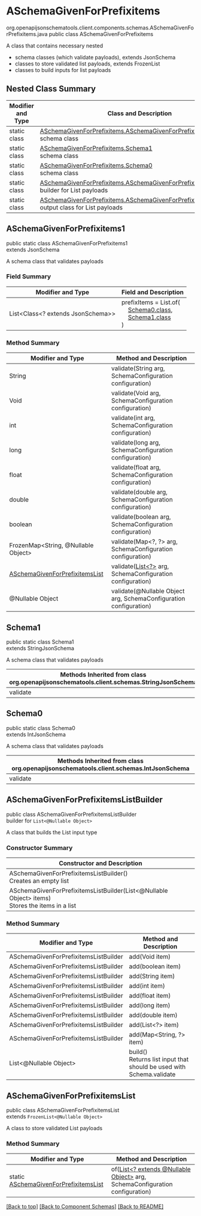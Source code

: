 # ASchemaGivenForPrefixitems
org.openapijsonschematools.client.components.schemas.ASchemaGivenForPrefixitems.java
public class ASchemaGivenForPrefixitems

A class that contains necessary nested
- schema classes (which validate payloads), extends JsonSchema
- classes to store validated list payloads, extends FrozenList
- classes to build inputs for list payloads

## Nested Class Summary
| Modifier and Type | Class and Description |
| ----------------- | ---------------------- |
| static class | [ASchemaGivenForPrefixitems.ASchemaGivenForPrefixitems1](#aschemagivenforprefixitems1)<br> schema class |
| static class | [ASchemaGivenForPrefixitems.Schema1](#schema1)<br> schema class |
| static class | [ASchemaGivenForPrefixitems.Schema0](#schema0)<br> schema class |
| static class | [ASchemaGivenForPrefixitems.ASchemaGivenForPrefixitemsListBuilder](#aschemagivenforprefixitemslistbuilder)<br> builder for List payloads |
| static class | [ASchemaGivenForPrefixitems.ASchemaGivenForPrefixitemsList](#aschemagivenforprefixitemslist)<br> output class for List payloads |

## ASchemaGivenForPrefixitems1
public static class ASchemaGivenForPrefixitems1<br>
extends JsonSchema

A schema class that validates payloads

### Field Summary
| Modifier and Type | Field and Description |
| ----------------- | ---------------------- |
| List<Class<? extends JsonSchema>> | prefixItems = List.of(<br>&nbsp;&nbsp;&nbsp;&nbsp;[Schema0.class](#schema0),<br>&nbsp;&nbsp;&nbsp;&nbsp;[Schema1.class](#schema1)<br>)<br> |

### Method Summary
| Modifier and Type | Method and Description |
| ----------------- | ---------------------- |
| String | validate(String arg, SchemaConfiguration configuration) |
| Void | validate(Void arg, SchemaConfiguration configuration) |
| int | validate(int arg, SchemaConfiguration configuration) |
| long | validate(long arg, SchemaConfiguration configuration) |
| float | validate(float arg, SchemaConfiguration configuration) |
| double | validate(double arg, SchemaConfiguration configuration) |
| boolean | validate(boolean arg, SchemaConfiguration configuration) |
| FrozenMap<String, @Nullable Object> | validate(Map&lt;?, ?&gt; arg, SchemaConfiguration configuration) |
| [ASchemaGivenForPrefixitemsList](#aschemagivenforprefixitemslist) | validate([List<?>](#aschemagivenforprefixitemslistbuilder) arg, SchemaConfiguration configuration) |
| @Nullable Object | validate(@Nullable Object arg, SchemaConfiguration configuration) |
## Schema1
public static class Schema1<br>
extends StringJsonSchema

A schema class that validates payloads

| Methods Inherited from class org.openapijsonschematools.client.schemas.StringJsonSchema |
| ------------------------------------------------------------------ |
| validate                                                           |

## Schema0
public static class Schema0<br>
extends IntJsonSchema

A schema class that validates payloads

| Methods Inherited from class org.openapijsonschematools.client.schemas.IntJsonSchema |
| ------------------------------------------------------------------ |
| validate                                                           |

## ASchemaGivenForPrefixitemsListBuilder
public class ASchemaGivenForPrefixitemsListBuilder<br>
builder for `List<@Nullable Object>`

A class that builds the List input type

### Constructor Summary
| Constructor and Description |
| --------------------------- |
| ASchemaGivenForPrefixitemsListBuilder()<br>Creates an empty list |
| ASchemaGivenForPrefixitemsListBuilder(List<@Nullable Object> items)<br>Stores the items in a list |

### Method Summary
| Modifier and Type | Method and Description |
| ----------------- | ---------------------- |
| ASchemaGivenForPrefixitemsListBuilder | add(Void item) |
| ASchemaGivenForPrefixitemsListBuilder | add(boolean item) |
| ASchemaGivenForPrefixitemsListBuilder | add(String item) |
| ASchemaGivenForPrefixitemsListBuilder | add(int item) |
| ASchemaGivenForPrefixitemsListBuilder | add(float item) |
| ASchemaGivenForPrefixitemsListBuilder | add(long item) |
| ASchemaGivenForPrefixitemsListBuilder | add(double item) |
| ASchemaGivenForPrefixitemsListBuilder | add(List<?> item) |
| ASchemaGivenForPrefixitemsListBuilder | add(Map<String, ?> item) |
| List<@Nullable Object> | build()<br>Returns list input that should be used with Schema.validate |

## ASchemaGivenForPrefixitemsList
public class ASchemaGivenForPrefixitemsList<br>
extends `FrozenList<@Nullable Object>`

A class to store validated List payloads

### Method Summary
| Modifier and Type | Method and Description |
| ----------------- | ---------------------- |
| static [ASchemaGivenForPrefixitemsList](#aschemagivenforprefixitemslist) | of([List<? extends @Nullable Object>](#aschemagivenforprefixitemslistbuilder) arg, SchemaConfiguration configuration) |

[[Back to top]](#top) [[Back to Component Schemas]](../../../README.md#Component-Schemas) [[Back to README]](../../../README.md)
